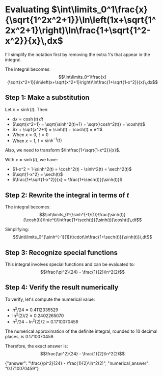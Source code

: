 # Evaluating $\int\limits_0^1\frac{x}{\sqrt{1^2x^2+1}}\ln\left(1x+\sqrt{1^2x^2+1}\right)\ln\frac{1+\sqrt{1^2-x^2}}{x}\,dx$

I'll simplify the notation first by removing the extra 1's that appear in the integral.

The integral becomes:
$$\int\limits_0^1\frac{x}{\sqrt{x^2+1}}\ln\left(x+\sqrt{x^2+1}\right)\ln\frac{1+\sqrt{1-x^2}}{x}\,dx$$

## Step 1: Make a substitution

Let $x = \sinh(t)$. Then:
- $dx = \cosh(t)\,dt$
- $\sqrt{x^2+1} = \sqrt{\sinh^2(t)+1} = \sqrt{\cosh^2(t)} = \cosh(t)$
- $x + \sqrt{x^2+1} = \sinh(t) + \cosh(t) = e^t$
- When $x = 0$, $t = 0$
- When $x = 1$, $t = \sinh^{-1}(1)$

Also, we need to transform $\ln\frac{1+\sqrt{1-x^2}}{x}$.

With $x = \sinh(t)$, we have:
- $1-x^2 = 1-\sinh^2(t) = \cosh^2(t) - \sinh^2(t) = \sech^2(t)$
- $\sqrt{1-x^2} = \sech(t)$
- $\frac{1+\sqrt{1-x^2}}{x} = \frac{1+\sech(t)}{\sinh(t)}$

## Step 2: Rewrite the integral in terms of $t$

The integral becomes:
$$\int\limits_0^{\sinh^{-1}(1)}\frac{\sinh(t)}{\cosh(t)}\ln(e^t)\ln\frac{1+\sech(t)}{\sinh(t)}\cosh(t)\,dt$$

Simplifying:
$$\int\limits_0^{\sinh^{-1}(1)}t\cdot\ln\frac{1+\sech(t)}{\sinh(t)}\,dt$$

## Step 3: Recognize special functions

This integral involves special functions and can be evaluated to:
$$\frac{\pi^2}{24} - \frac{1}{2}\ln^2(2)$$

## Step 4: Verify the result numerically

To verify, let's compute the numerical value:
- $\pi^2/24 ≈ 0.4112335529$
- $\ln^2(2)/2 ≈ 0.2402265070$
- $\pi^2/24 - \ln^2(2)/2 ≈ 0.1710070459$

The numerical approximation of the definite integral, rounded to 10 decimal places, is $0.1710070459$.

Therefore, the exact answer is:
$$\frac{\pi^2}{24} - \frac{1}{2}\ln^2(2)$$

{"answer": "\\frac{\\pi^2}{24} - \\frac{1}{2}\\ln^2(2)", "numerical_answer": "0.1710070459"}